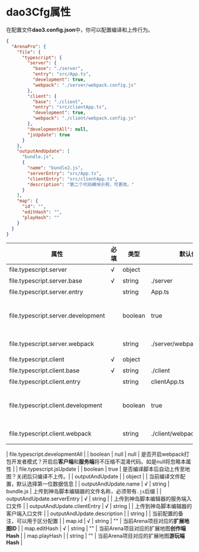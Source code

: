 # dao3Cfg属性

在配置文件**dao3.config.json**中，你可以配置编译和上传行为。
```json
{
  "ArenaPro": {
    "file": {
      "typescript": {
        "server": {
          "base": "./server",
          "entry": "src/App.ts",
          "development": true,
          "webpack": "./server/webpack.config.js"
        },
        "client": {
          "base": "./client",
          "entry": "src/clientApp.ts",
          "development": true,
          "webpack": "./client/webpack.config.js"
        },
        "developmentAll": null,
        "jsUpdate": true
      }
    },        
    "outputAndUpdate": [
      "bundle.js", 
      {
        "name": "bundle2.js",
        "serverEntry": "src/App.ts",
        "clientEntry": "src/clientApp.ts",
        "description": "第二个代码模块示例，可更改。"
      }
    ],
    "map": {
      "id": "",
      "editHash": "",
      "playHash": ""
    }
  }
}
```



| 属性 | 必填 | 类型 | 默认值 | 说明 |
| --- | --- | --- | --- | --- |
| file.typescript.server | √ | object |  | Arena**服务端**项目配置 |
| file.typescript.server.base | √ | string | ./server | Arena**服务端**项目文件夹目录 |
| file.typescript.server.entry |  | string | App.ts | Arena**服务端**项目入口文件 |
| file.typescript.server.development |  | boolean | true | Arena**服务端**项目编译模式，默认为开发模式，优先级比 file.typescript.developmentAll 低 |
| file.typescript.server.webpack |  | string | ./server/webpack.config.js | Arena**服务端**项目webpack编译配置相对路径 |
| file.typescript.client | √ | object |  | Arena**客户端**项目配置 |
| file.typescript.client.base | √ | string | ./client | Arena**客户端**项目文件夹目录 |
| file.typescript.client.entry |  | string | clientApp.ts | Arena**客户端**项目入口文件 |
| file.typescript.client.development |  | boolean | true | Arena**客户端**项目编译模式，默认为开发模式，优先级比 file.typescript.developmentAll 低 |
| file.typescript.client.webpack |  | string | ./client/webpack.config.js | Arena**客户端**项目webpack编译配置相对路径 |

| file.typescript.developmentAll |  | boolean &#124; null | null | 是否开启webpack打包开发者模式？开启后**客户端**和**服务端**将不压缩不混淆代码。如是null将忽略本属性 |
| file.typescript.jsUpdate |  | boolean | true | 是否编译脚本后自动上传至地图？关闭后只编译不上传。|
| outputAndUpdate |  | object |  | 当前编译文件配置，默认选择第一位数据信息 |
| outputAndUpdate.name | √ | string | bundle.js | 上传到神岛脚本编辑器的文件名称，必须带有`.js`后缀 |
| outputAndUpdate.serverEntry | √ | string |  | 上传到神岛脚本编辑器的服务端入口文件 |
| outputAndUpdate.clientEntry | √ | string |  | 上传到神岛脚本编辑器的客户端入口文件 |
| outputAndUpdate.description |  | string |  | 当前配置的备注，可以用于区分配置 |
| map.id | √ | string | "" | 当前Arena项目对应的**扩展地图ID** |
| map.editHash | √ | string | "" | 当前Arena项目对应的扩展地图**创作端Hash** |
| map.playHash |  | string | "" | 当前Arena项目对应的扩展地图**游玩端Hash** |